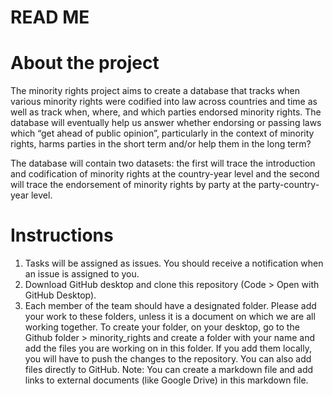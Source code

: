 # READ ME 

# About the project 

The minority rights project aims to create a database that tracks when various minority rights were codified into law across countries and time as well as track when, where, and which parties endorsed minority rights. The database will eventually help us answer whether endorsing or passing laws which “get ahead of public opinion”, particularly in the context of minority rights, harms parties in the short term and/or help them in the long term? 

The database will contain two datasets: the first will trace the introduction and codification of minority rights at the country-year level and the second will trace the endorsement of minority rights by party at the party-country-year level. 

# Instructions 

1. Tasks will be assigned as issues. You should receive a notification when an issue is assigned to you.
2. Download GitHub desktop and clone this repository (Code > Open with GitHub Desktop).
3. Each member of the team should have a designated folder. Please add your work to these folders, unless it is a document on which we are all working together. To create your folder, on your desktop, go to the Github folder > minority_rights and create a folder with your name and add the files you are working on in this folder. If you add them locally, you will have to push the changes to the repository. You can also add files directly to GitHub. Note: You can create a markdown file and add links to external documents (like Google Drive) in this markdown file.  
